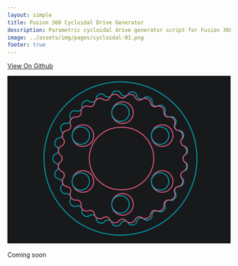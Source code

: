 ```yaml
---
layout: simple
title: Fusion 360 Cycloidal Drive Generator
description: Parametric cycloidal drive generator script for Fusion 360
image: ../assets/img/pages/cycloidal-01.png
footer: true
---
```


<a href="https://github.com/jackw01/fusion360-cycloidal-drive" class="button">View On Github</a>

![](../assets/img/pages/cycloidal-01-small.png)

Coming soon
